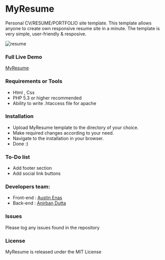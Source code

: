 # MyResume
Personal CV/RESUME/PORTFOLIO site template. This template allows anyone to create own responsive resume site in a minute. The template is very simple, user-friendly & resposive.

![resume](https://user-images.githubusercontent.com/30004820/28014454-4cb14e4e-658a-11e7-9ed0-cde5180fbcc9.png)

### Full Live Demo 
[MyResume](https://anirbanroot.000webhostapp.com/resume/)
### Requirements or Tools
- Html , Css
- PHP 5.3 or higher recommended 
- Ability to write .htaccess file for apache

### Installation
- Upload MyResume template to the directory of your choice.
- Make required changes according to your need.
- Navigate to the installation in your browser.
- Done :)

### To-Do  list
- Add footer section
- Add social link buttons

### Developers team:
- Front-end : [Austin Enas](https://www.facebook.com/emperor.austi)
- Back-end : [Anirban Dutta](https://github.com/anirbandutta9)

### Issues

Please log any issues found in the repository 

### License
MyResume is released under the MIT License





